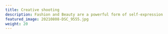 ```yaml
---
title: Creative shooting
description: Fashion and Beauty are a powerful form of self-expression. This category documents style through inspiring shots of street fashion, skincare products, avant-garde editorial photographs, and more. Tenderness (2021)
featured_image: 20210808-DSC_9555.jpg
weight: 20
---
```


